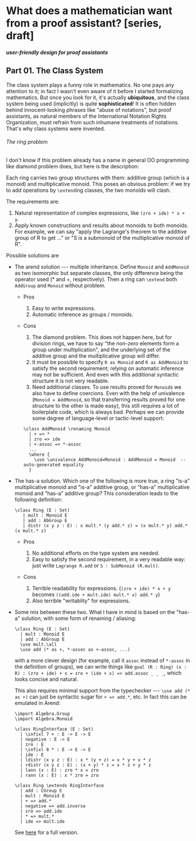 What does a mathematician want from a proof assistant? [series, draft]
===

##### user-friendly design for proof assistants

Part 01.  The Class System
---

The class system plays a funny role in mathematics.  No one pays any attention to it; in fact I wasn't even aware of it before I started formalizing mathematics.  But once you look for it, it's actually **ubiquitous**, and the class system being used (implicitly) is quite **sophisticated**!  It is often hidden behind innocent-looking phrases like "abuse of notations", but proof assistants, as natural members of the International Notation Rights Organization, must refrain from such inhumane treatments of notations.  That's why class systems were invented.

###### The ring problem

I don't know if this problem already has a name in general OO programming like diamond problem does, but here is the description:

Each ring carries two group structures with them: additive group (which is a monoid) and multiplicative monoid.  This poses an obvious problem: if we try to add operations by `\extend`ing classes, the two monoids will clash.

The requirements are:

1. Natural representation of complex expressions, like `(zro + ide) * x + y`.
2. Apply known constructions and results about monoids to both monoids.  For example, we can say "apply the Lagrange's theorem to the additive group of R to get ..." or "S is a submonoid of the multiplicative monoid of R".

Possible solutions are

* The arend solution --- multiple inheritance.  Define `Monoid` and `AddMonoid` as two isomorphic but separate classes, the only difference being the operator used (* and +, respectively).  Then a ring can `\extend` both `AddGroup` and `Monoid` without problem.
  * Pros
    1. Easy to write expressions.
    2. Automatic inference as groups / monoids.
  * Cons
    1. The diamond problem.  This does not happen here, but for division rings, we have to say "the _non-zero_ elements form a group under multiplication", and the underlying set of the additive group and the multiplicative group will differ.
    2. It must be possible to specify `R as Monoid` and `R as AddMonoid` to satisfy the second requirement; relying on automatic inference may not be sufficient.  And even with this additional syntactic structure it is not very readable.
    3. Need additional classes.  To use results proved for `Monoid`s we also have to define coercions.  Even with the help of univalence (`Monoid = AddMonoid`, so that transferring results proved for one structure to the other is made easy), this still requires a lot of boilerplate code, which is always bad.  Perhaps we can provide some degree of language-level or tactic-level support:

    ````arend
    \class AddMonoid \renaming Monoid
      | + => *
      | zro => ide
      | +-assoc => *-assoc
      ...
      \where {
        \use \univalence AddMonoid=Monoid : AddMonoid = Monoid	-- auto-generated equality
      }
    ````

* The has-a solution.  Which one of the following is more true, a ring "is-a" multiplicative monoid and "is-a" additive group, or "has-a" multiplicative monoid and "has-a" additive group?  This consideration leads to the following definition:
  ````arend
  \class Ring (E : Set)
     | mult : Monoid E
     | add : AbGroup E
     | distr (x y z : E) : x mult.* (y add.* z) = (x mult.* y) add.* (x mult.* z)
  ````
  * Pros
    1. No additional efforts on the type system are needed.
    2. Easy to satisfy the second requirement, in a very readable way: just write `Lagrange R.add` or `S : SubMonoid (R.mult)`.

  * Cons
    1. Terrible readability for expressions.  (`(zro + ide) * x + y` becomes `((add.ide + mult.ide) mult.* x) add.* y`)
    2. Also terrible "writablity" for expressions.

* Some mix between these two.  What I have in mind is based on the "has-a" solution, with some form of renaming / aliasing:
  ````arend
  \class Ring (E : Set)
    | mult : Monoid E
    | add : AbGroup E
    \use mult.\all
    \use add (* as +, *-assoc as +-assoc, ...)
  ````
  
  with a more clever design (for example, call it `assoc` instead of `*-assoc` in the definition of groups), we can write things like `goal (R : Ring) (x : R) : (zro + ide) + x = zro + (ide + x) => add.assoc _ _ _`, which looks concise and natural.
  
  This also requires minimal support from the typechecker --- `\use add (* as +)` can just be syntactic sugar for `+ => add.*`, etc.  In fact this can be emulated in Arend:
  
  ````arend
  \import Algebra.Group
  \import Algebra.Monoid

  \class RingInterface (E : Set)
    | \infixl 7 + : E -> E -> E
    | negative : E -> E
    | zro : E
    | \infixl 8 * : E -> E -> E
    | ide : E
    | ldistr (x y z : E) : x * (y + z) = x * y + x * z
    | rdistr (x y z : E) : (x + y) * z = x * z + y * z
    | lann (x : E) : zro * x = zro
    | rann (x : E) : x * zro = zro
  
  \class Ring \extends RingInterface
    | add : CGroup E
    | mult : Monoid E
    | + => add.*
    | negative => add.inverse
    | zro => add.ide
    | * => mult.*
    | ide => mult.ide
  ````
  See [here](https://github.com/tonyxty/FunWithArend/blob/master/src/RingsDoneRight.ard) for a full version.
